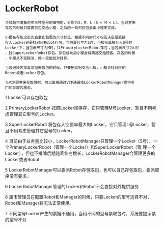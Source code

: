 # LockerRobot
```
华顺超市准备购买三种型号的储物柜，分别为S，M，L（S < M < L）。当顾客来
存包的时候只需要将包交给小樱，之后的一系列存包会由小樱来完成。

小樱在存包之前先会拿到包裹的尺寸标签，根据不同的尺寸标签决定是直接
存入Locker还是找对应Robot存包。当包裹尺寸为S时，小樱会直接存入S号的
Locker中；当包裹尺寸为M时，找PrimaryLockerRobot存包；当包裹尺寸为L时
，找SuperLockerRobot存包。存包成功后小樱会将票据交给顾客。存包的时候
，小樱从不犯糊涂，她一定能找对目标。

当普通顾客拿着票据来取包的时候，只要把票据交给小樱，小樱会找对应的
Robot或者Locker取包。

当VIP顾客来存取包时，可以直接通过VIP通道找LockerRobotManager提供专
门的存取包服务。
```

1 Locker可以存包取包

2 PrimaryLockerRobot 按照Locker顺序存，它只管理M号Locker，暂且不用考虑管理其它型号的Locker。

3 SuperLockerRobot 将包存入空置率最大的Locker，它只管理L号Locker，暂且不用考虑管理其它型号的Locker。

4 目前由于业务量比较小，LockerRobotManager只管理一个Locker（S号）、一个PrimaryLockerRobot（管理一个Locker）和SuperLockerRobot（管
理一个Locker），但也不排除后期随着业务增长，LockerRobotManager会管理更多的Locker或者Robot

5 LockerRobotManager可以委派Robot存包取包，也可以自己存包取包，委派顺序没有要求。

6 LockerRobotManager管理的Locker和Robot不会直接对外提供服务

8 超市管理员在配置Robot和Manager的时候，只要Locker的型号选择不对，Robot和Manager将无法正常使用。

7 不同型号Locker产生的票据不通用，当用不同的型号票取包时，系统要提示票的型号不对
